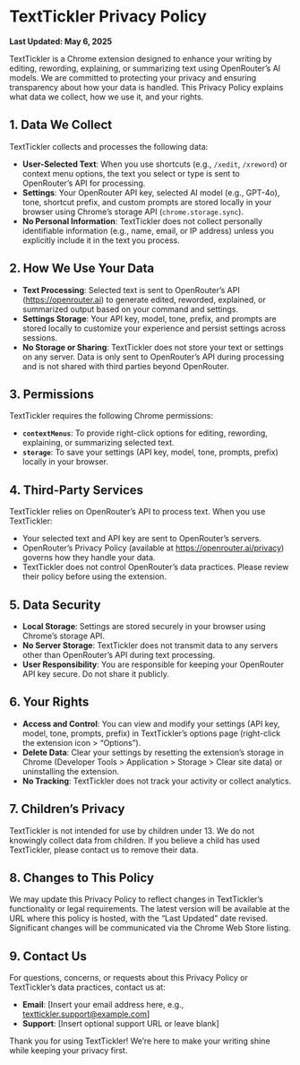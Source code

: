 # TextTickler Privacy Policy

**Last Updated: May 6, 2025**

TextTickler is a Chrome extension designed to enhance your writing by editing, rewording, explaining, or summarizing text using OpenRouter’s AI models. We are committed to protecting your privacy and ensuring transparency about how your data is handled. This Privacy Policy explains what data we collect, how we use it, and your rights.

## 1. Data We Collect
TextTickler collects and processes the following data:

- **User-Selected Text**: When you use shortcuts (e.g., `/xedit`, `/xreword`) or context menu options, the text you select or type is sent to OpenRouter’s API for processing.
- **Settings**: Your OpenRouter API key, selected AI model (e.g., GPT-4o), tone, shortcut prefix, and custom prompts are stored locally in your browser using Chrome’s storage API (`chrome.storage.sync`).
- **No Personal Information**: TextTickler does not collect personally identifiable information (e.g., name, email, or IP address) unless you explicitly include it in the text you process.

## 2. How We Use Your Data
- **Text Processing**: Selected text is sent to OpenRouter’s API (https://openrouter.ai) to generate edited, reworded, explained, or summarized output based on your command and settings.
- **Settings Storage**: Your API key, model, tone, prefix, and prompts are stored locally to customize your experience and persist settings across sessions.
- **No Storage or Sharing**: TextTickler does not store your text or settings on any server. Data is only sent to OpenRouter’s API during processing and is not shared with third parties beyond OpenRouter.

## 3. Permissions
TextTickler requires the following Chrome permissions:
- **`contextMenus`**: To provide right-click options for editing, rewording, explaining, or summarizing selected text.
- **`storage`**: To save your settings (API key, model, tone, prompts, prefix) locally in your browser.

## 4. Third-Party Services
TextTickler relies on OpenRouter’s API to process text. When you use TextTickler:
- Your selected text and API key are sent to OpenRouter’s servers.
- OpenRouter’s Privacy Policy (available at https://openrouter.ai/privacy) governs how they handle your data.
- TextTickler does not control OpenRouter’s data practices. Please review their policy before using the extension.

## 5. Data Security
- **Local Storage**: Settings are stored securely in your browser using Chrome’s storage API.
- **No Server Storage**: TextTickler does not transmit data to any servers other than OpenRouter’s API during text processing.
- **User Responsibility**: You are responsible for keeping your OpenRouter API key secure. Do not share it publicly.

## 6. Your Rights
- **Access and Control**: You can view and modify your settings (API key, model, tone, prompts, prefix) in TextTickler’s options page (right-click the extension icon > “Options”).
- **Delete Data**: Clear your settings by resetting the extension’s storage in Chrome (Developer Tools > Application > Storage > Clear site data) or uninstalling the extension.
- **No Tracking**: TextTickler does not track your activity or collect analytics.

## 7. Children’s Privacy
TextTickler is not intended for use by children under 13. We do not knowingly collect data from children. If you believe a child has used TextTickler, please contact us to remove their data.

## 8. Changes to This Policy
We may update this Privacy Policy to reflect changes in TextTickler’s functionality or legal requirements. The latest version will be available at the URL where this policy is hosted, with the “Last Updated” date revised. Significant changes will be communicated via the Chrome Web Store listing.

## 9. Contact Us
For questions, concerns, or requests about this Privacy Policy or TextTickler’s data practices, contact us at:
- **Email**: [Insert your email address here, e.g., texttickler.support@example.com]
- **Support**: [Insert optional support URL or leave blank]

Thank you for using TextTickler! We’re here to make your writing shine while keeping your privacy first.